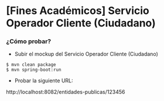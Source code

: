 # [Fines Académicos] Servicio Operador Cliente (Ciudadano)

### ¿Cómo probar?

* Subir el mockup del Servicio Operador Cliente (Ciudadano)
```shell script
$ mvn clean package
$ mvn spring-boot:run
```

* Probar la siguiente URL:

http://localhost:8082/entidades-publicas/123456